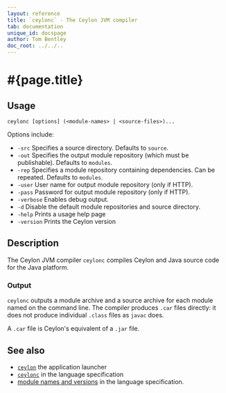 ```yaml
---
layout: reference
title: `ceylonc` - The Ceylon JVM compiler
tab: documentation
unique_id: docspage
author: Tom Bentley
doc_root: ../../..
---
```


# #{page.title}

## Usage 

<!-- lang: none -->
    ceylonc [options] (<module-names> | <source-files>)...

Options include:

* `-src` Specifies a source directory. Defaults to `source`.
* `-out` Specifies the output module repository (which must be publishable).
  Defaults to `modules`.
* `-rep` Specifies a module repository containing dependencies. Can be repeated.
  Defaults to `modules`.
* `-user` User name for output module repository (only if HTTP). <!-- m2 -->
* `-pass` Password for output module repository (only if HTTP). <!-- m2 -->
* `-verbose` Enables debug output.
* `-d` Disable the default module repositories and source directory. <!-- m4 -->
* `-help` Prints a usage help page
* `-version` Prints the Ceylon version

## Description

The Ceylon JVM compiler `ceylonc` compiles Ceylon and Java source code for the
Java platform.

### Output

`ceylonc` outputs a module archive and a source archive for 
each module named on the command line. The compiler produces `.car` files 
directly: it does not produce individual `.class` files as `javac` does.

A `.car` file is Ceylon's equivalent of a `.jar` file.

## See also

* [`ceylon`](../ceylon) the application launcher
* [`ceylonc`](#{page.doc_root}/#{site.urls.spec_relative}#thecompiler) in the language specification
* [module names and versions](#{page.doc_root}/#{site.urls.spec_relative}#modulenamesandversionidentifiers) in the language specification.
